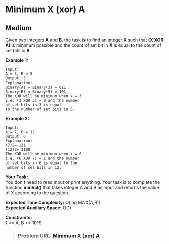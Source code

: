 # **Minimum X (xor) A**

## **Medium**

Given two integers **A** and **B**, the task is to find an integer **X** such that **(X XOR A)** is minimum possible and the count of set bit in **X** is equal to the count of set bits in **B**.

**Example 1:**

```
Input: 
A = 3, B = 5
Output: 3
Explanation:
Binary(A) = Binary(3) = 011
Binary(B) = Binary(5) = 101
The XOR will be minimum when x = 3
i.e. (3 XOR 3) = 0 and the number
of set bits in 3 is equal
to the number of set bits in 5.

```

  
**Example 2:**

```
Input: 
A = 7, B = 12
Output: 6
Explanation:
(7)2= 111
(12)2= 1100
The XOR will be minimum when x = 6 
i.e. (6 XOR 7) = 1 and the number 
of set bits in 6 is equal to the 
number of set bits in 12.

```

  
**Your Task:**   
You don't need to read input or print anything. Your task is to complete the function **minVal()** that takes integer A and B as input and returns the value of X according to the question.  

**Expected Time Complexity:** O(log MAX(A,B))   
**Expected Auxiliary Space:** O(1)   

  
**Constraints:**  
1 <= A, B <= 10^9

> ### **Problem URL: [Minimum X (xor) A](https://practice.geeksforgeeks.org/problems/1fc4278adf2a36780f637c7b4cd06391dd1487e4/1)**

